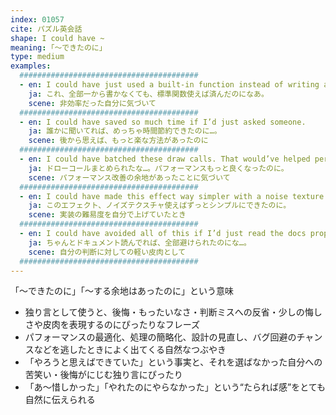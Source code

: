 ```yaml
---
index: 01057
cite: パズル英会話
shape: I could have ~
meaning: ｢〜できたのに」
type: medium
examples:
  ########################################
  - en: I could have just used a built-in function instead of writing all this from scratch.
    ja: これ、全部一から書かなくても、標準関数使えば済んだのになあ。
    scene: 非効率だった自分に気づいて
  ########################################
  - en: I could have saved so much time if I’d just asked someone.
    ja: 誰かに聞いてれば、めっちゃ時間節約できたのに…。
    scene: 後から思えば、もっと楽な方法があったのに
  ########################################
  - en: I could have batched these draw calls. That would’ve helped performance a lot.
    ja: ドローコールまとめられたな…。パフォーマンスもっと良くなったのに。
    scene: パフォーマンス改善の余地があったことに気づいて
  ########################################
  - en: I could have made this effect way simpler with a noise texture.
    ja: このエフェクト、ノイズテクスチャ使えばずっとシンプルにできたのに。
    scene: 実装の難易度を自分で上げていたとき
  ########################################
  - en: I could have avoided all of this if I’d just read the docs properly.
    ja: ちゃんとドキュメント読んでれば、全部避けられたのにな…。
    scene: 自分の判断に対しての軽い皮肉として
  ########################################
---
```


「〜できたのに」「〜する余地はあったのに」という意味

- 独り言として使うと、後悔・もったいなさ・判断ミスへの反省・少しの悔しさや皮肉を表現するのにぴったりなフレーズ
- パフォーマンスの最適化、処理の簡略化、設計の見直し、バグ回避のチャンスなどを逃したときによく出てくる自然なつぶやき
- 「やろうと思えばできていた」という事実と、それを選ばなかった自分への苦笑い・後悔がにじむ独り言にぴったり
- 「あ〜惜しかった」「やれたのにやらなかった」という“たられば感”をとても自然に伝えられる
